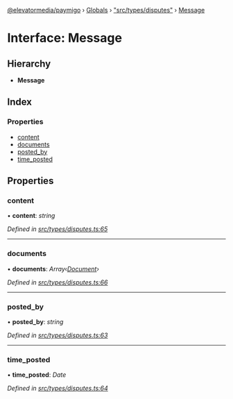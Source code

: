 [@elevatormedia/paymigo](../README.md) › [Globals](../globals.md) › ["src/types/disputes"](../modules/_src_types_disputes_.md) › [Message](_src_types_disputes_.message.md)

# Interface: Message

## Hierarchy

-   **Message**

## Index

### Properties

-   [content](_src_types_disputes_.message.md#content)
-   [documents](_src_types_disputes_.message.md#documents)
-   [posted_by](_src_types_disputes_.message.md#posted_by)
-   [time_posted](_src_types_disputes_.message.md#time_posted)

## Properties

### content

• **content**: _string_

_Defined in [src/types/disputes.ts:65](https://github.com/ELEVATORmedia/paymigo/blob/c28bc6c/src/types/disputes.ts#L65)_

---

### documents

• **documents**: _Array‹[Document](_src_types_disputes_.document.md)›_

_Defined in [src/types/disputes.ts:66](https://github.com/ELEVATORmedia/paymigo/blob/c28bc6c/src/types/disputes.ts#L66)_

---

### posted_by

• **posted_by**: _string_

_Defined in [src/types/disputes.ts:63](https://github.com/ELEVATORmedia/paymigo/blob/c28bc6c/src/types/disputes.ts#L63)_

---

### time_posted

• **time_posted**: _Date_

_Defined in [src/types/disputes.ts:64](https://github.com/ELEVATORmedia/paymigo/blob/c28bc6c/src/types/disputes.ts#L64)_
